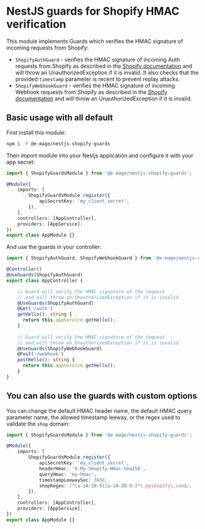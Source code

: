 # NestJS guards for Shopify HMAC verification

This module implements Guards which verifies the HMAC signature of incoming requests from Shopify: 
* `ShopifyAuthGuard` - verifies the HMAC signature of incoming Auth requests from Shopify as described in the [Shopify documentation](https://shopify.dev/apps/auth/oauth/getting-started#step-2-verify-the-installation-request) and will throw an UnauthorizedException if it is invalid. It also checks that the provided `timestamp` parameter is recent to prevent replay attacks.
* `ShopifyWebhookGuard` - verifies the HMAC signature of incoming Webhook requests from Shopify as described in the [Shopify documentation](https://shopify.dev/apps/webhooks/getting-started#verify-webhook) and will throw an UnauthorizedException if it is invalid.

## Basic usage with all default

First install this module:
    
```bash
npm i -P @e-mage/nestjs-shopify-guards
```

Then import module into your Nestjs application and configure it with your app secret:
```typescript
import { ShopifyGuardsModule } from '@e-mage/nestjs-shopify-guards';

@Module({
    imports: [
        ShopifyGuardsModule.register({
            apiSecretKey: 'my_client_secret',
        }),
    ],
    controllers: [AppController],
    providers: [AppService],
})
export class AppModule {}
```

And use the guards in your controller:
```typescript
import { ShopifyAuthGuard, ShopifyWebhookGuard } from '@e-mage/nestjs-shopify-guards';

@Controller()
@UseGuards(ShopifyAuthGuard)
export class AppController {

    // Guard will verify the HMAC signature of the request
    // and will throw an UnauthorizedException if it is invalid
    @UseGuards(ShopifyAuthGuard)
    @Get('/auth')
    getHello(): string {
      return this.appService.getHello();
    }
    
    // Guard will verify the HMAC signature of the request
    // and will throw an UnauthorizedException if it is invalid
    @UseGuards(ShopifyWebhookGuard)
    @Post('/webhook')
    postHello(): string {
      return this.appService.getHello();
    }
}
```
## You can also use the guards with custom options 
You can change the default HMAC header name, the default HMAC query parameter name, the allowed timestamp leeway, or the regex used to validate the `shop` domain:

```typescript
import { ShopifyGuardsModule } from '@e-mage/nestjs-shopify-guards';

@Module({
    imports: [
        ShopifyGuardsModule.register({
            apiSecretKey: 'my_client_secret',
            headerHmac: 'X-My-Shopify-Hmac-Sha256',
            queryHmac: 'my-hmac',
            timestampLeewaySec: 3600,
            shopRegex: /^[a-zA-Z0-9][a-zA-Z0-9-]*\.myshopify\.com$/,
        }),
    ],
    controllers: [AppController],
    providers: [AppService],
})
export class AppModule {}
```